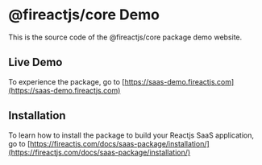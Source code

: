 # @fireactjs/core Demo

This is the source code of the @fireactjs/core package demo website.

## Live Demo

To experience the package, go to [https://saas-demo.fireactjs.com](https://saas-demo.fireactjs.com)

## Installation

To learn how to install the package to build your Reactjs SaaS application, go to [https://fireactjs.com/docs/saas-package/installation/](https://fireactjs.com/docs/saas-package/installation/)